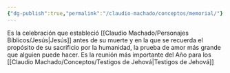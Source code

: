 ```yaml
---
{"dg-publish":true,"permalink":"/claudio-machado/conceptos/memorial/"}
---
```


Es la celebración que estableció [[Claudio Machado/Personajes Bíblicos/Jesús\|Jesús]] antes de su muerte y en la que se recuerda el propósito de su sacrificio por la humanidad, la prueba de amor más grande que alguien puede hacer.
Es la reunión más importante del Año para los [[Claudio Machado/Conceptos/Testigos de Jehová\|Testigos de Jehová]] 